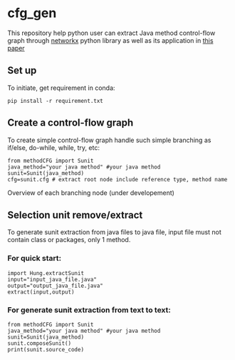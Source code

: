 # cfg_gen
This repository help python user can extract Java method control-flow graph through [networkx](https://networkx.org/documentation/stable/index.html) python library as well as its application in [this paper](1858996.1859006.pdf)

## Set up


To initiate, get requirement in conda:

```
pip install -r requirement.txt
```

## Create a control-flow graph

To create simple control-flow graph handle such simple branching as if/else, do-while, while, try, etc:

```
from methodCFG import Sunit
java_method="your java method" #your java method
sunit=Sunit(java_method)
cfg=sunit.cfg # extract root node include reference type, method name 
```

Overview of each branching node (under developement)

## Selection unit remove/extract

To generate sunit extraction from java files to java file, input file must not contain class or packages, only 1 method. 
### For quick start:

```
import Hung.extractSunit
input="input_java_file.java"
output="output_java_file.java"
extract(input,output)
```

### For generate sunit extraction from text to text:

```
from methodCFG import Sunit
java_method="your java method" #your java method
sunit=Sunit(java_method)
sunit.composeSunit()
print(sunit.source_code)

```